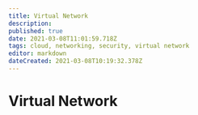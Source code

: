 ```yaml
---
title: Virtual Network
description: 
published: true
date: 2021-03-08T11:01:59.718Z
tags: cloud, networking, security, virtual network
editor: markdown
dateCreated: 2021-03-08T10:19:32.378Z
---
```


# Virtual Network